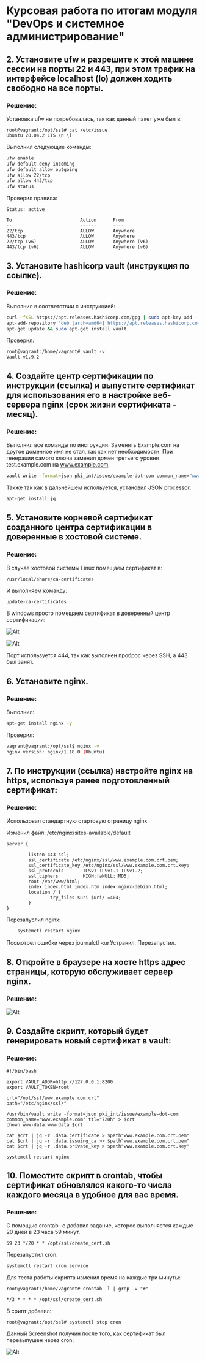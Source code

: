 # Курсовая работа по итогам модуля "DevOps и системное администрирование"

## 2. Установите ufw и разрешите к этой машине сессии на порты 22 и 443, при этом трафик на интерфейсе localhost (lo) должен ходить свободно на все порты.

### Решение:

Установка ufw не потребовалась, так как данный пакет уже был в:

	root@vagrant:/opt/ssl# cat /etc/issue
	Ubuntu 20.04.2 LTS \n \l


Выполнил следующие команды:

```bash
ufw enable
ufw default deny incoming
ufw default allow outgoing
ufw allow 22/tcp
ufw allow 443/tcp
ufw status
```

Проверил правила:

	Status: active
	
	To                         Action      From
	--                         ------      ----
	22/tcp                     ALLOW       Anywhere                  
	443/tcp                    ALLOW       Anywhere                  
	22/tcp (v6)                ALLOW       Anywhere (v6)             
	443/tcp (v6)               ALLOW       Anywhere (v6) 

## 3. Установите hashicorp vault (инструкция по ссылке).

### Решение:

Выполнил в соответствии с инструкцией:

```bash
curl -fsSL https://apt.releases.hashicorp.com/gpg | sudo apt-key add -
apt-add-repository "deb [arch=amd64] https://apt.releases.hashicorp.com $(lsb_release -cs) main"
apt-get update && sudo apt-get install vault
```

Проверил:
	
	root@vagrant:/home/vagrant# vault -v
	Vault v1.9.2

## 4. Cоздайте центр сертификации по инструкции (ссылка) и выпустите сертификат для использования его в настройке веб-сервера nginx (срок жизни сертификата - месяц).

### Решение:

Выполнил все команды по инструкции. Заменять Example.com на другое доменное имя не стал, так как нет необходимости.
При генерации самого ключа заменил домен третьего уровня test.example.com на www.example.com.

```bash
vault write -format=json pki_int/issue/example-dot-com common_name="www.example.com" ttl="720h" > www.example.com.crt
```

Также так как в дальнейшем испольуется, установил JSON processor:

```bash
apt-get install jq 
```

## 5. Установите корневой сертификат созданного центра сертификации в доверенные в хостовой системе.

### Решение:

В случае хостовой системы Linux помещаем сертификат в:

	/usr/local/share/ca-certificates

И выполняем команду:

```bash
update-ca-certificates
```

В windows просто помещаем сертификат в доверенный центр сертификации:

![Alt](S_00_01.jpg "Screenshot")

![Alt](S_00_02.jpg "Screenshot")

Порт используется 444, так как выполнен проброс через SSH, a 443 был занят.

## 6. Установите nginx.

### Решение:

Выполнил:

```bash
apt-get install nginx -y
```

Проверил:

```bash
vagrant@vagrant:/opt/ssl$ nginx -v
nginx version: nginx/1.18.0 (Ubuntu)
```

## 7. По инструкции (ссылка) настройте nginx на https, используя ранее подготовленный сертификат:

### Решение:

Использовал стандартную стартовую страницу nginx.

Изменил файл: /etc/nginx/sites-available/default

	server {
	
        	listen 443 ssl;
        	ssl_certificate /etc/nginx/ssl/www.example.com.crt.pem;
        	ssl_certificate_key /etc/nginx/ssl/www.example.com.crt.key;
        	ssl_protocols       TLSv1 TLSv1.1 TLSv1.2;
        	ssl_ciphers         HIGH:!aNULL:!MD5;
        	root /var/www/html;
        	index index.html index.htm index.nginx-debian.html;
        	location / {
                	try_files $uri $uri/ =404;
        	}
	}
	

Перезапуслил nginx:
```bash
	systemctl restart nginx
```

Посмотрел ошибки через journalctl -xe Устранил. Перезапустил.

	
## 8. Откройте в браузере на хосте https адрес страницы, которую обслуживает сервер nginx.
	
### Решение:
	
![Alt](S_00_02.jpg "Screenshot")


## 9. Создайте скрипт, который будет генерировать новый сертификат в vault:

### Решение:


	#!/bin/bash
	
	export VAULT_ADDR=http://127.0.0.1:8200
	export VAULT_TOKEN=root
	
	crt="/opt/ssl/www.example.com.crt"
	path="/etc/nginx/ssl/"
	
	/usr/bin/vault write -format=json pki_int/issue/example-dot-com common_name="www.example.com" ttl="720h" > $crt
	chown www-data:www-data $crt
	
	cat $crt | jq -r .data.certificate > $path"www.example.com.crt.pem"
	cat $crt | jq -r .data.issuing_ca >> $path"www.example.com.crt.pem"
	cat $crt | jq -r .data.private_key > $path"www.example.com.crt.key"
	
	systemctl restart nginx

	
## 10. Поместите скрипт в crontab, чтобы сертификат обновлялся какого-то числа каждого месяца в удобное для вас время.

### Решение:

С помощью crontab -e добавил задание, которое выполняется каждые 20 дней в 23 часа 59 минут.

	59 23 */20 * * /opt/ssl/create_cert.sh

Перезапустил cron:

```bash
systemctl restart cron.service
```

Для теста работы скрипта изменил время на каждые три минуты: 

	root@vagrant:/home/vagrant# crontab -l | grep -v "#"

	*/3 * * * * /opt/ssl/create_cert.sh

В срипт добавил:

	root@vagrant:/opt/ssl# systemctl stop cron

Данный Screenshot получин после того, как сертификат был перевыпушен через cron:

![Alt](S_00_02.jpg "Screenshot")



